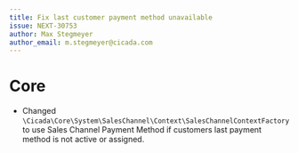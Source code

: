 ```yaml
---
title: Fix last customer payment method unavailable
issue: NEXT-30753
author: Max Stegmeyer
author_email: m.stegmeyer@cicada.com
---
```

# Core
* Changed `\Cicada\Core\System\SalesChannel\Context\SalesChannelContextFactory` to use Sales Channel Payment Method if customers last payment method is not active or assigned.
